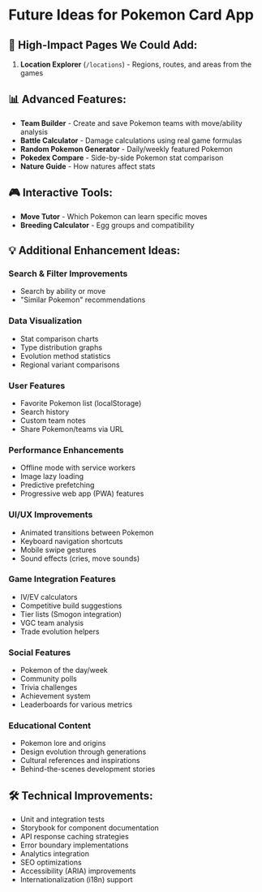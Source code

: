 # Future Ideas for Pokemon Card App

## 🎯 High-Impact Pages We Could Add:

1. **Location Explorer** (`/locations`) - Regions, routes, and areas from the games

## 📊 Advanced Features:
- **Team Builder** - Create and save Pokemon teams with move/ability analysis
- **Battle Calculator** - Damage calculations using real game formulas
- **Random Pokemon Generator** - Daily/weekly featured Pokemon
- **Pokedex Compare** - Side-by-side Pokemon stat comparison
- **Nature Guide** - How natures affect stats

## 🎮 Interactive Tools:
- **Move Tutor** - Which Pokemon can learn specific moves
- **Breeding Calculator** - Egg groups and compatibility

## 💡 Additional Enhancement Ideas:

### Search & Filter Improvements
- Search by ability or move
- "Similar Pokemon" recommendations

### Data Visualization
- Stat comparison charts
- Type distribution graphs
- Evolution method statistics
- Regional variant comparisons

### User Features
- Favorite Pokemon list (localStorage)
- Search history
- Custom team notes
- Share Pokemon/teams via URL

### Performance Enhancements
- Offline mode with service workers
- Image lazy loading
- Predictive prefetching
- Progressive web app (PWA) features

### UI/UX Improvements
- Animated transitions between Pokemon
- Keyboard navigation shortcuts
- Mobile swipe gestures
- Sound effects (cries, move sounds)

### Game Integration Features
- IV/EV calculators
- Competitive build suggestions
- Tier lists (Smogon integration)
- VGC team analysis
- Trade evolution helpers

### Social Features
- Pokemon of the day/week
- Community polls
- Trivia challenges
- Achievement system
- Leaderboards for various metrics

### Educational Content
- Pokemon lore and origins
- Design evolution through generations
- Cultural references and inspirations
- Behind-the-scenes development stories

## 🛠️ Technical Improvements:
- Unit and integration tests
- Storybook for component documentation
- API response caching strategies
- Error boundary implementations
- Analytics integration
- SEO optimizations
- Accessibility (ARIA) improvements
- Internationalization (i18n) support
